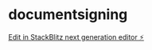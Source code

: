 # documentsigning

[Edit in StackBlitz next generation editor ⚡️](https://stackblitz.com/~/github.com/mariouvera/documentsigning)